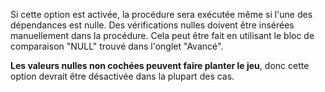 Si cette option est activée, la procédure sera exécutée même si l'une des dépendances est nulle.
Des vérifications nulles doivent être insérées manuellement dans la procédure. Cela peut être fait en utilisant le bloc de comparaison "NULL"
trouvé dans l'onglet "Avancé".

**Les valeurs nulles non cochées peuvent faire planter le jeu**, donc cette option devrait être désactivée dans la plupart des cas.